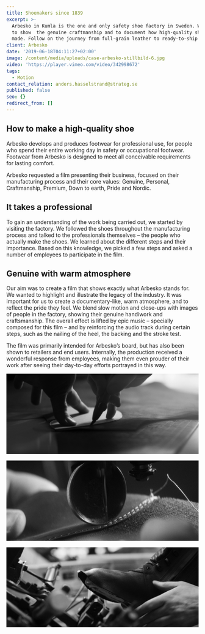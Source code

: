 ```yaml
---
title: Shoemakers since 1839
excerpt: >-
  Arbesko in Kumla is the one and only safety shoe factory in Sweden. We wanted
  to show  the genuine craftmanship and to document how high-quality shoes are
  made. Follow on the journey from full-grain leather to ready-to-ship shoes.
client: Arbesko
date: '2019-06-18T04:11:27+02:00'
image: /content/media/uploads/case-arbesko-stillbild-6.jpg
video: 'https://player.vimeo.com/video/342998672'
tags:
  - Motion
contact_relation: anders.hasselstrand@strateg.se
published: false
seo: {}
redirect_from: []
---
```

## How to make a high-quality shoe

Arbesko develops and produces footwear for professional use, for people who spend their entire working day in safety or occupational footwear. Footwear from Arbesko is designed to meet all conceivable requirements for lasting comfort. 

Arbesko requested a film presenting their business, focused on their manufacturing process and their core values: Genuine, Personal, Craftmanship, Premium, Down to earth, Pride and Nordic. 

## It takes a professional

To gain an understanding of the work being carried out, we started by visiting the factory. We followed the shoes throughout the manufacturing process and talked to the professionals themselves – the people who actually make the shoes. We learned about the different steps and their importance. Based on this knowledge, we picked a few steps and asked a number of employees to participate in the film. 

## Genuine with warm atmosphere

Our aim was to create a film that shows exactly what Arbesko stands for. We wanted to highlight and illustrate the legacy of the industry. It was important for us to create a documentary-like, warm atmosphere, and to reflect the pride they feel. We blend slow motion and close-ups with images of people in the factory, showing their genuine handiwork and craftsmanship. The overall effect is lifted by epic music – specially composed for this film – and by reinforcing the audio track during certain steps, such as the nailing of the heel, the backing and the stroke test.

The film was primarily intended for Arbesko’s board, but has also been shown to retailers and end users. Internally, the production received a wonderful response from employees, making them even prouder of their work after seeing their day-to-day efforts portrayed in this way.

<Column md="6">

![](/content/media/uploads/case-arbesko-stillbild-6.jpg)

</Column>
<Column md="6">

![](/content/media/uploads/case-arbesko-stillbild-7.jpg)

</Column>

![](/content/media/uploads/case-arbesko-stillbild-8.jpg)
